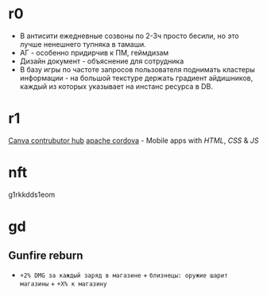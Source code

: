 # r0

- В антисити ежедневные созвоны по 2-3ч просто бесили, но это лучше ненешнего тупняка в тамаши.
- АГ - особенно придирчив к ПМ, геймдизам
- Дизайн документ - объяснение для сотрудника
- В базу игры по частоте запросов пользователя поднимать кластеры информации - на большой текстуре держать градиент айдишников, каждый из которых указывает на инстанс ресурса в DB.

# r1

[Canva contrubutor hub](https://www.canva.com/contributors/upload)
[apache cordova](https://cordova.apache.org/) - Mobile apps with _HTML_, _CSS_ & _JS_

# nft

g1rkkdds1eom

# gd
## Gunfire reburn
- `+2% DMG за каждый заряд в магазине` + `близнецы: оружие шарит магазины` + `+X% к магазину` 